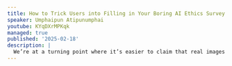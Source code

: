 ```yaml
---
title: How to Trick Users into Filling in Your Boring AI Ethics Survey Using React
speaker: Umphaipun Atipunumphai
youtube: KYqDXrMPKqk
managed: true
published: '2025-02-18'
description: |
  We’re at a turning point where it’s easier to claim that real images are fake than to prove that images are generated by AI. When it’s increasingly easy to generate convincing depictions of individuals doing or saying things that they never did we’re stuck in a situation where we can no longer agree on a shared reality. What does this mean for using audio as evidence in court if anyone can mimic speech? How can we make informed voting decisions when digital tools can make politicians say or do anything? To explore these issues, I designed an experiment called the "Turing Twest (Tweet + Test)," which challenges users to differentiate between tweets from well-known public figures (like Elon Musk, Donald Trump, and Taylor Swift) and AI-generated tweets. The design of the test is made to mimic Twitter’s UI using React and AntD. The game-like interface as opposed to a survey is there to motivate users to respond and replay multiple times. The results showed that people initially struggled to identify real tweets from fake ones, but also revealed an interesting detail on how we can improve media literacy in the attention economy.
---
```

